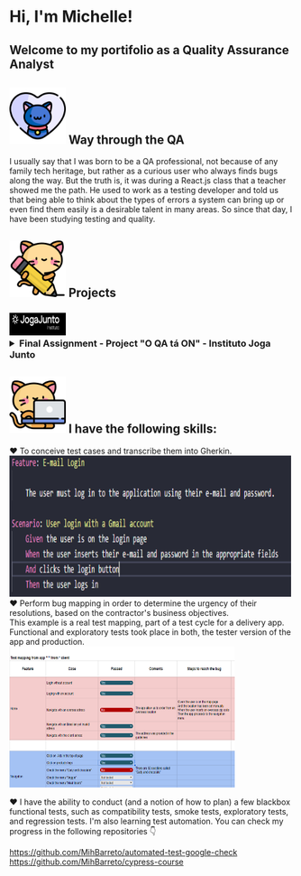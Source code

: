 # Hi, I'm Michelle! 
## Welcome to my portifolio as a Quality Assurance Analyst
<h2><img src ="https://github.com/MihBarreto/Portifolio-QA-PTBR/blob/main/img/pet.png" width="100" height="100"> Way through the QA</h2>
I usually say that I was born to be a QA professional, not because of any family tech heritage, but rather as a curious user who always finds bugs along the way. But the truth is, it was during a React.js class that a teacher showed me the path. He used to work as a testing developer and told us that being able to think about the types of errors a system can bring up or even find them easily is a desirable talent in many areas. So since that day, I have been studying testing and quality.
 <h2><img src ="https://github.com/MihBarreto/Portifolio-QA-PTBR/blob/main/img/kitty.png" width="100" height="100"> Projects</h2>

<h3><img src ="https://github.com/MihBarreto/Portifolio-QA-PTBR/blob/main/img/jogajunto.png" width="100" height="40"> 
<br/> 
<details>
 <summary>Final Assignment - Project "O QA tá ON" - Instituto Joga Junto</summary>
 <br/>
The final assignment had the objective of applying all that we learned during the classes, using the mobile app Rappi as a case study.
 Organization:
 <br/>We chose to use a hybrid methodology with Scrum and Kanban. We held daily meetings to report on our testing progress and align our needs. By using Kanban in Trello, we were able to manage the priority of our tasks and the flow of our work. (image below).
 <br/><img src="https://github.com/MihBarreto/Portifolio-QA-PTBR/blob/main/img/kanban.png" width="400" height="250">
 
 - Tests and scenarios:
 <br/> Three major test scenarios were proposed: <i>Login, Purchase Flow, and Logout</i>. From there, we fleshed out the scenarios in <i>Gherkin</i> and conducted manual tests to verify if all scenarios could run without problems or result in a bug
 
<img src="https://github.com/MihBarreto/Portifolio-QA-PTBR/blob/main/img/testesecenarios.png" width="400" height="250">
As an extra step, we also conducted exploratory tests where we identified several bugs that were not covered in any scenario, such as untranslated text and buttons with broken links.

<br/><img src="https://github.com/MihBarreto/Portifolio-QA-PTBR/blob/main/img/bugexplorat%C3%B3rio.png" width="400" height="250">

- The squad and my tasks:
<br/>As this was a team effort, I believe it is necessary to explain my individual experience. I served as the spokesperson for the team during the final presentation, but we all contributed equally to getting the job done. We all tested, wrote scenarios, reported bugs, generated test evidence, and participated in decisions related to scheduling and organization. It was an intense team collaboration experience.
<br/>
</details>
   
 <h2><img src ="https://github.com/MihBarreto/Portifolio-QA-PTBR/blob/main/img/kitty%20(2).png" width="100" height="100"> I have the following skills:</h2>   
♥ To conceive test cases and transcribe them into Gherkin.
<img src="https://github.com/MihBarreto/MihBarreto/blob/main/img/gherkin.png" width="500" height="250"><br/>
♥ Perform bug mapping in order to determine the urgency of their resolutions, based on the contractor's business objectives.<br/>
This example is a real test mapping, part of a test cycle for a delivery app. Functional and exploratory tests took place in both, the tester version of the app and production.
<img src="https://github.com/MihBarreto/MihBarreto/blob/main/img/testmap.png" width="400" height="250">

♥ I have the ability to conduct (and a notion of how to plan) a few blackbox functional tests, such as compatibility tests, smoke tests, exploratory tests, and regression tests. I'm also learning test automation. You can check my progress in the following repositories :point_down:

https://github.com/MihBarreto/automated-test-google-check
https://github.com/MihBarreto/cypress-course

